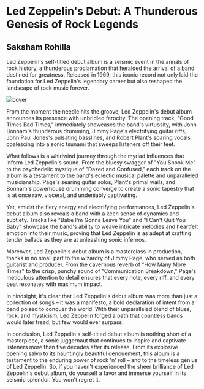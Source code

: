 # Led Zeppelin's Debut: A Thunderous Genesis of Rock Legends
## Saksham Rohilla
Led Zeppelin's self-titled debut album is a seismic event in the annals of rock history, a thunderous proclamation that heralded the arrival of a band destined for greatness. Released in 1969, this iconic record not only laid the foundation for Led Zeppelin's legendary career but also reshaped the landscape of rock music forever.

![cover](https://upload.wikimedia.org/wikipedia/commons/4/49/LedZeppelinmontage.jpg)

From the moment the needle hits the groove, Led Zeppelin's debut album announces its presence with unbridled ferocity. The opening track, "Good Times Bad Times," immediately showcases the band's virtuosity, with John Bonham's thunderous drumming, Jimmy Page's electrifying guitar riffs, John Paul Jones's pulsating basslines, and Robert Plant's soaring vocals coalescing into a sonic tsunami that sweeps listeners off their feet.

What follows is a whirlwind journey through the myriad influences that inform Led Zeppelin's sound. From the bluesy swagger of "You Shook Me" to the psychedelic mystique of "Dazed and Confused," each track on the album is a testament to the band's eclectic musical palette and unparalleled musicianship. Page's searing guitar solos, Plant's primal wails, and Bonham's powerhouse drumming converge to create a sonic tapestry that is at once raw, visceral, and undeniably captivating.

Yet, amidst the fiery energy and electrifying performances, Led Zeppelin's debut album also reveals a band with a keen sense of dynamics and subtlety. Tracks like "Babe I'm Gonna Leave You" and "I Can't Quit You Baby" showcase the band's ability to weave intricate melodies and heartfelt emotion into their music, proving that Led Zeppelin is as adept at crafting tender ballads as they are at unleashing sonic infernos.

Moreover, Led Zeppelin's debut album is a masterclass in production, thanks in no small part to the wizardry of Jimmy Page, who served as both guitarist and producer. From the cavernous reverb of "How Many More Times" to the crisp, punchy sound of "Communication Breakdown," Page's meticulous attention to detail ensures that every note, every riff, and every beat resonates with maximum impact.

In hindsight, it's clear that Led Zeppelin's debut album was more than just a collection of songs – it was a manifesto, a bold declaration of intent from a band poised to conquer the world. With their unparalleled blend of blues, rock, and mysticism, Led Zeppelin forged a path that countless bands would later tread, but few would ever surpass.

In conclusion, Led Zeppelin's self-titled debut album is nothing short of a masterpiece, a sonic juggernaut that continues to inspire and captivate listeners more than five decades after its release. From its explosive opening salvo to its hauntingly beautiful denouement, this album is a testament to the enduring power of rock 'n' roll – and to the timeless genius of Led Zeppelin. So, if you haven't experienced the sheer brilliance of Led Zeppelin's debut album, do yourself a favor and immerse yourself in its seismic splendor. You won't regret it.